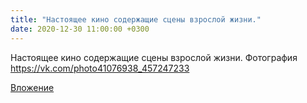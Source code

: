 ```yaml
---
title: "Настоящее кино содержащие сцены взрослой жизни."
date: 2020-12-30 11:00:00 +0300
---
```


Настоящее кино содержащие сцены взрослой жизни.
Фотография
https://vk.com/photo41076938_457247233

[Вложение](https://vk.com/photo41076938_457247233)
